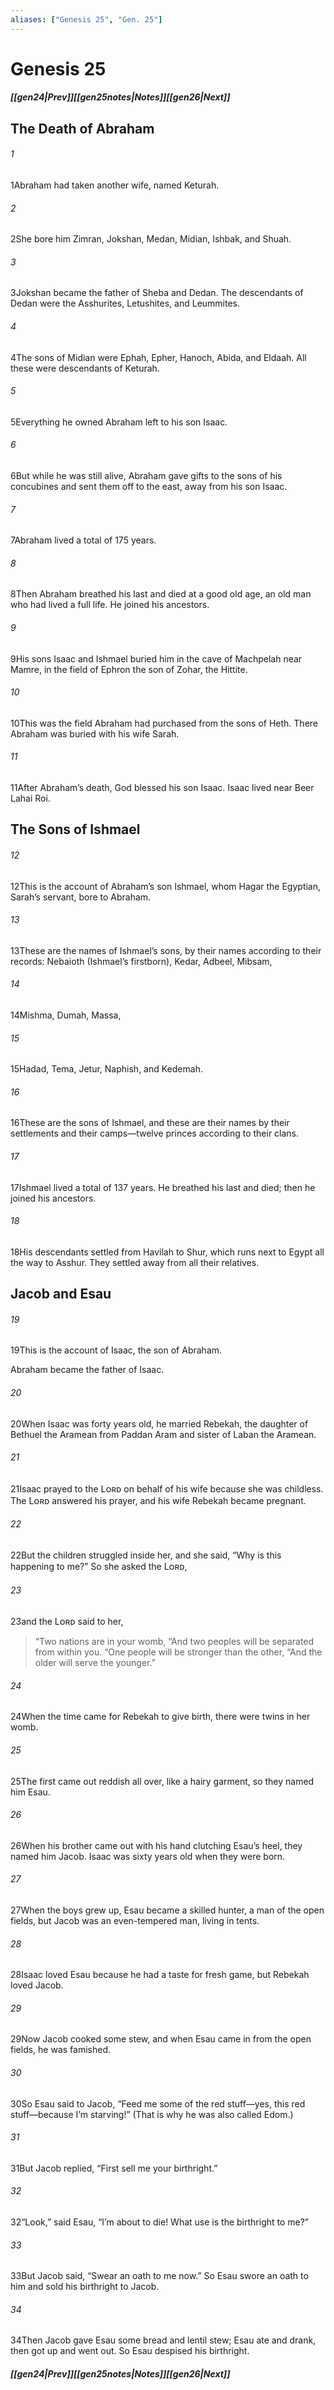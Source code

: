 ```yaml
---
aliases: ["Genesis 25", "Gen. 25"]
---
```

# Genesis 25
##### <span class=arrow-left></span>[[gen24|Prev]]<span class=navigation-separator></span>[[gen25notes|Notes]]<span class=navigation-separator></span>[[gen26|Next]]<span class=arrow-right></span>
## The Death of Abraham
###### 1
<span class=verse-first>1</span>Abraham had taken another wife, named Keturah.
###### 2
<span class=verse-body>2</span>She bore him Zimran, Jokshan, Medan, Midian, Ishbak, and Shuah.
###### 3
<span class=verse-body>3</span>Jokshan became the father of Sheba and Dedan. The descendants of Dedan were the Asshurites, Letushites, and Leummites.
###### 4
<span class=verse-body>4</span>The sons of Midian were Ephah, Epher, Hanoch, Abida, and Eldaah. All these were descendants of Keturah.
###### 5
<span class=verse-body>5</span>Everything he owned Abraham left to his son Isaac.
###### 6
<span class=verse-body>6</span>But while he was still alive, Abraham gave gifts to the sons of his concubines and sent them off to the east, away from his son Isaac.
<div class=paragraph-break></div>

###### 7
<span class=verse-first>7</span>Abraham lived a total of 175 years.
###### 8
<span class=verse-body>8</span>Then Abraham breathed his last and died at a good old age, an old man who had lived a full life. He joined his ancestors.
###### 9
<span class=verse-body>9</span>His sons Isaac and Ishmael buried him in the cave of Machpelah near Mamre, in the field of Ephron the son of Zohar, the Hittite.
###### 10
<span class=verse-body>10</span>This was the field Abraham had purchased from the sons of Heth. There Abraham was buried with his wife Sarah.
###### 11
<span class=verse-body>11</span>After Abraham’s death, God blessed his son Isaac. Isaac lived near Beer Lahai Roi.
## The Sons of Ishmael
###### 12
<span class=verse-first>12</span>This is the account of Abraham’s son Ishmael, whom Hagar the Egyptian, Sarah’s servant, bore to Abraham.
###### 13
<span class=verse-body>13</span>These are the names of Ishmael’s sons, by their names according to their records: Nebaioth (Ishmael’s firstborn), Kedar, Adbeel, Mibsam,
###### 14
<span class=verse-body>14</span>Mishma, Dumah, Massa,
###### 15
<span class=verse-body>15</span>Hadad, Tema, Jetur, Naphish, and Kedemah.
###### 16
<span class=verse-body>16</span>These are the sons of Ishmael, and these are their names by their settlements and their camps—twelve princes according to their clans.
###### 17
<span class=verse-body>17</span>Ishmael lived a total of 137 years. He breathed his last and died; then he joined his ancestors.
###### 18
<span class=verse-body>18</span>His descendants settled from Havilah to Shur, which runs next to Egypt all the way to Asshur. They settled away from all their relatives.
## Jacob and Esau
###### 19
<span class=verse-first>19</span>This is the account of Isaac, the son of Abraham.
<div class=paragraph-break></div>

Abraham became the father of Isaac.
###### 20
<span class=verse-body>20</span>When Isaac was forty years old, he married Rebekah, the daughter of Bethuel the Aramean from Paddan Aram and sister of Laban the Aramean.
###### 21
<span class=verse-body>21</span>Isaac prayed to the Lᴏʀᴅ on behalf of his wife because she was childless. The Lᴏʀᴅ answered his prayer, and his wife Rebekah became pregnant.
###### 22
<span class=verse-body>22</span>But the children struggled inside her, and she said, “Why is this happening to me?” So she asked the Lᴏʀᴅ,
###### 23
<span class=verse-body>23</span>and the Lᴏʀᴅ said to her,
<div class=paragraph-break></div>

><span class=poetry-quote-double>“</span>Two nations are in your womb,
><span class=poetry-quote-double>“</span>And two peoples will be separated from within you.
><span class=poetry-quote-double>“</span>One people will be stronger than the other,
><span class=poetry-quote-double>“</span>And the older will serve the younger.”
<div class=paragraph-break></div>

###### 24
<span class=verse-body>24</span>When the time came for Rebekah to give birth, there were twins in her womb.
###### 25
<span class=verse-body>25</span>The first came out reddish all over, like a hairy garment, so they named him Esau.
###### 26
<span class=verse-body>26</span>When his brother came out with his hand clutching Esau’s heel, they named him Jacob. Isaac was sixty years old when they were born.
<div class=paragraph-break></div>

###### 27
<span class=verse-first>27</span>When the boys grew up, Esau became a skilled hunter, a man of the open fields, but Jacob was an even-tempered man, living in tents.
###### 28
<span class=verse-body>28</span>Isaac loved Esau because he had a taste for fresh game, but Rebekah loved Jacob.
<div class=paragraph-break></div>

###### 29
<span class=verse-first>29</span>Now Jacob cooked some stew, and when Esau came in from the open fields, he was famished.
###### 30
<span class=verse-body>30</span>So Esau said to Jacob, “Feed me some of the red stuff—yes, this red stuff—because I’m starving!” (That is why he was also called Edom.)
###### 31
<span class=verse-body>31</span>But Jacob replied, “First sell me your birthright.”
###### 32
<span class=verse-body>32</span>“Look,” said Esau, “I’m about to die! What use is the birthright to me?”
###### 33
<span class=verse-body>33</span>But Jacob said, “Swear an oath to me now.” So Esau swore an oath to him and sold his birthright to Jacob.
###### 34
<span class=verse-body>34</span>Then Jacob gave Esau some bread and lentil stew; Esau ate and drank, then got up and went out. So Esau despised his birthright.
##### <span class=arrow-left></span>[[gen24|Prev]]<span class=navigation-separator></span>[[gen25notes|Notes]]<span class=navigation-separator></span>[[gen26|Next]]<span class=arrow-right></span>